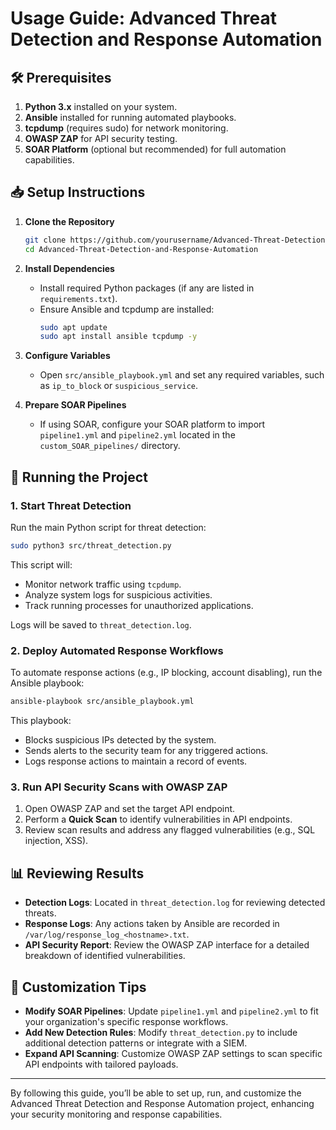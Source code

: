 # Usage Guide: Advanced Threat Detection and Response Automation

## 🛠 Prerequisites
1. **Python 3.x** installed on your system.
2. **Ansible** installed for running automated playbooks.
3. **tcpdump** (requires sudo) for network monitoring.
4. **OWASP ZAP** for API security testing.
5. **SOAR Platform** (optional but recommended) for full automation capabilities.

## 📥 Setup Instructions

1. **Clone the Repository**
   ```bash
   git clone https://github.com/yourusername/Advanced-Threat-Detection-and-Response-Automation.git
   cd Advanced-Threat-Detection-and-Response-Automation
   ```

2. **Install Dependencies**
   - Install required Python packages (if any are listed in `requirements.txt`).
   - Ensure Ansible and tcpdump are installed:
     ```bash
     sudo apt update
     sudo apt install ansible tcpdump -y
     ```

3. **Configure Variables**
   - Open `src/ansible_playbook.yml` and set any required variables, such as `ip_to_block` or `suspicious_service`.

4. **Prepare SOAR Pipelines**
   - If using SOAR, configure your SOAR platform to import `pipeline1.yml` and `pipeline2.yml` located in the `custom_SOAR_pipelines/` directory.

## 🚀 Running the Project

### 1. Start Threat Detection
Run the main Python script for threat detection:

   ```bash
   sudo python3 src/threat_detection.py
   ```

This script will:
- Monitor network traffic using `tcpdump`.
- Analyze system logs for suspicious activities.
- Track running processes for unauthorized applications.

Logs will be saved to `threat_detection.log`.

### 2. Deploy Automated Response Workflows
To automate response actions (e.g., IP blocking, account disabling), run the Ansible playbook:

   ```bash
   ansible-playbook src/ansible_playbook.yml
   ```

This playbook:
- Blocks suspicious IPs detected by the system.
- Sends alerts to the security team for any triggered actions.
- Logs response actions to maintain a record of events.

### 3. Run API Security Scans with OWASP ZAP
1. Open OWASP ZAP and set the target API endpoint.
2. Perform a **Quick Scan** to identify vulnerabilities in API endpoints.
3. Review scan results and address any flagged vulnerabilities (e.g., SQL injection, XSS).

## 📊 Reviewing Results

- **Detection Logs**: Located in `threat_detection.log` for reviewing detected threats.
- **Response Logs**: Any actions taken by Ansible are recorded in `/var/log/response_log_<hostname>.txt`.
- **API Security Report**: Review the OWASP ZAP interface for a detailed breakdown of identified vulnerabilities.

## 🧩 Customization Tips

- **Modify SOAR Pipelines**: Update `pipeline1.yml` and `pipeline2.yml` to fit your organization's specific response workflows.
- **Add New Detection Rules**: Modify `threat_detection.py` to include additional detection patterns or integrate with a SIEM.
- **Expand API Scanning**: Customize OWASP ZAP settings to scan specific API endpoints with tailored payloads.

---

By following this guide, you’ll be able to set up, run, and customize the Advanced Threat Detection and Response Automation project, enhancing your security monitoring and response capabilities.
